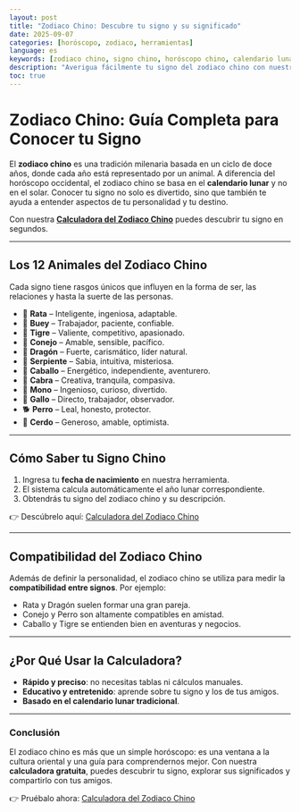 ```yaml
---
layout: post
title: "Zodiaco Chino: Descubre tu signo y su significado"
date: 2025-09-07
categories: [horóscopo, zodiaco, herramientas]
language: es
keywords: [zodiaco chino, signo chino, horóscopo chino, calendario lunar, animales del zodiaco]
description: "Averigua fácilmente tu signo del zodiaco chino con nuestra calculadora. Descubre las características de cada animal y qué significa para tu personalidad y futuro."
toc: true
---
```


# Zodiaco Chino: Guía Completa para Conocer tu Signo

El **zodiaco chino** es una tradición milenaria basada en un ciclo de doce años, donde cada año está representado por un animal. A diferencia del horóscopo occidental, el zodiaco chino se basa en el **calendario lunar** y no en el solar. Conocer tu signo no solo es divertido, sino que también te ayuda a entender aspectos de tu personalidad y tu destino.  

Con nuestra **[Calculadora del Zodiaco Chino](https://www.easydailytools.com/es/chinese-zodiac)** puedes descubrir tu signo en segundos.

---

## Los 12 Animales del Zodiaco Chino

Cada signo tiene rasgos únicos que influyen en la forma de ser, las relaciones y hasta la suerte de las personas.  

- 🐀 **Rata** – Inteligente, ingeniosa, adaptable.  
- 🐂 **Buey** – Trabajador, paciente, confiable.  
- 🐅 **Tigre** – Valiente, competitivo, apasionado.  
- 🐇 **Conejo** – Amable, sensible, pacífico.  
- 🐉 **Dragón** – Fuerte, carismático, líder natural.  
- 🐍 **Serpiente** – Sabia, intuitiva, misteriosa.  
- 🐎 **Caballo** – Energético, independiente, aventurero.  
- 🐐 **Cabra** – Creativa, tranquila, compasiva.  
- 🐒 **Mono** – Ingenioso, curioso, divertido.  
- 🐓 **Gallo** – Directo, trabajador, observador.  
- 🐕 **Perro** – Leal, honesto, protector.  
- 🐖 **Cerdo** – Generoso, amable, optimista.  

---

## Cómo Saber tu Signo Chino

1. Ingresa tu **fecha de nacimiento** en nuestra herramienta.  
2. El sistema calcula automáticamente el año lunar correspondiente.  
3. Obtendrás tu signo del zodiaco chino y su descripción.  

👉 Descúbrelo aquí: [Calculadora del Zodiaco Chino](https://www.easydailytools.com/es/chinese-zodiac)  

---

## Compatibilidad del Zodiaco Chino

Además de definir la personalidad, el zodiaco chino se utiliza para medir la **compatibilidad entre signos**. Por ejemplo:  

- Rata y Dragón suelen formar una gran pareja.  
- Conejo y Perro son altamente compatibles en amistad.  
- Caballo y Tigre se entienden bien en aventuras y negocios.  

---

## ¿Por Qué Usar la Calculadora?

- **Rápido y preciso**: no necesitas tablas ni cálculos manuales.  
- **Educativo y entretenido**: aprende sobre tu signo y los de tus amigos.  
- **Basado en el calendario lunar tradicional**.  

---

### Conclusión

El zodiaco chino es más que un simple horóscopo: es una ventana a la cultura oriental y una guía para comprendernos mejor. Con nuestra **calculadora gratuita**, puedes descubrir tu signo, explorar sus significados y compartirlo con tus amigos.  

👉 Pruébalo ahora: [Calculadora del Zodiaco Chino](https://www.easydailytools.com/es/chinese-zodiac)  
